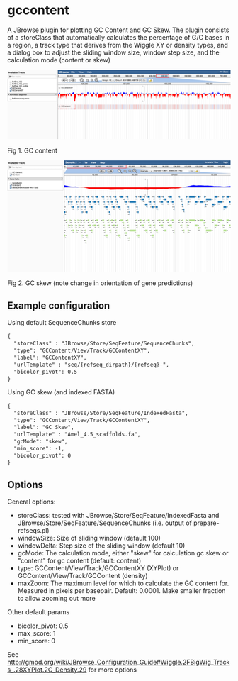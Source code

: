 # gccontent

A JBrowse plugin for plotting GC Content and GC Skew. The plugin consists of a storeClass that
automatically calculates the percentage of G/C bases in a region, a track
type that derives from the Wiggle XY or density types, and a dialog box to
adjust the sliding window size, window step size, and the calculation mode (content or skew)



![](img/gccontent.png)

Fig 1. GC content


![](img/gcskew.png)

Fig 2. GC skew (note change in orientation of gene predictions)

## Example configuration

Using default SequenceChunks store

    {
      "storeClass" : "JBrowse/Store/SeqFeature/SequenceChunks",
      "type": "GCContent/View/Track/GCContentXY",
      "label": "GCContentXY",
      "urlTemplate" : "seq/{refseq_dirpath}/{refseq}-",
      "bicolor_pivot": 0.5
    }


Using GC skew (and indexed FASTA)

    {
      "storeClass" : "JBrowse/Store/SeqFeature/IndexedFasta",
      "type": "GCContent/View/Track/GCContentXY",
      "label": "GC Skew",
      "urlTemplate" : "Amel_4.5_scaffolds.fa",
      "gcMode": "skew",
      "min_score": -1,
      "bicolor_pivot": 0
    }

## Options

General options:

* storeClass: tested with JBrowse/Store/SeqFeature/IndexedFasta and JBrowse/Store/SeqFeature/SequenceChunks (i.e. output of prepare-refseqs.pl)
* windowSize: Size of sliding window (default 100)
* windowDelta: Step size of the sliding window (default 10)
* gcMode: The calculation mode, either "skew" for calculation gc skew or "content" for gc content (default: content)
* type: GCContent/View/Track/GCContentXY (XYPlot) or GCContent/View/Track/GCContent (density)
* maxZoom: The maximum level for which to calculate the GC content for. Measured in pixels per basepair. Default: 0.0001. Make smaller fraction to allow zooming out more

Other default params

* bicolor_pivot: 0.5
* max_score: 1
* min_score: 0

See http://gmod.org/wiki/JBrowse_Configuration_Guide#Wiggle.2FBigWig_Tracks_.28XYPlot.2C_Density.29 for more options
